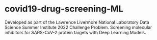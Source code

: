 # covid19-drug-screening-ML
Developed as part of the Lawrence Livermore National Laboratory Data Science Summer Institute 2022 Challenge Problem. Screening molecular inhibitors for SARS-CoV-2 protein targets with Deep Learning Models.
